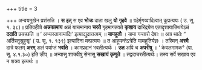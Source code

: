 +++
title = 3

+++
अन्वयमुखेन प्रशंसति । **स** **इत्** स एव **भोजः** दाता खलु **यो** **गृहवे** ॥ ग्रहेर्मृगय्वादित्वात् कुप्रत्ययः ( उ. सू. १. ३८)॥ प्रतिग्रहीत्रे **अन्नकामाय** अन्नं याचमानाय **चरते** गृहमागतवते **कृशाय** दारिद्र्येण एतादृशायातिथयेऽन्नं **ददाति** प्रयच्छति ॥  ‘ अभ्यस्तानामादिः' इत्याद्युदात्तत्वम् ॥ **यामहूतौ** । यामा गन्तारो देवाः ॥ अत्र थातेः “ अर्तिस्तुसुहुसृ' ( उ. सू. १. १३९) इत्यादिना मन्प्रत्ययः ॥ त आहूयन्तेऽत्रेति यामहूतिर्यज्ञः । तस्मिन् **अस्मै** दात्रे फलम् **अरम्** अलं पर्याप्तं **भवति** । कामप्रदानं भवतीत्यर्थः । **उत** अपि च **अपरीषु** ॥  ‘ केवलमामक° (पा. सू. ४.१.३०) इति ङीप् ॥ अन्यासु शात्रवीषु सेनासु **सखायं** **कृणुते** । तद्वदाचरतीत्यर्थः। तस्य सर्वे सखाय एव न शत्रव इत्यर्थः ॥